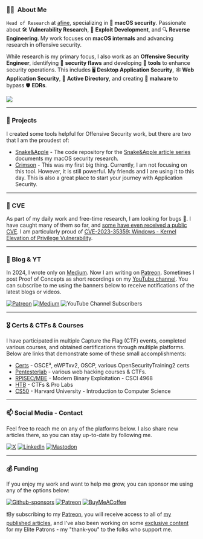 ### :man_technologist: &nbsp;About Me
`Head of Research` at [afine](https://afine.com/), specializing in 🍎 **macOS security**. Passionate about 🛠️ **Vulnerability Research**, 🎯 **Exploit Development**, and 🔍 **Reverse Engineering**. My work focuses on **macOS internals** and advancing research in offensive security.  

While research is my primary focus, I also work as an **Offensive Security Engineer**, identifying 👾 **security flaws** and developing 🤖 **tools** to enhance security operations. This includes 🖥️ **Desktop Application Security**, 🕸️ **Web Application Security**, 💠 **Active Directory**, and creating 🦠 **malware** to bypass 🛡️ **EDRs**.  

![](https://komarev.com/ghpvc/?username=Karmaz95&color=red)
***
### 🔭 Projects
I created some tools helpful for Offensive Security work, but there are two that I am the proudest of:
* [Snake&Apple](https://github.com/Karmaz95/Snake_Apple) - The code repository for the [Snake&Apple article series](https://medium.com/@karol-mazurek/list/snakeapple-50baea541374) documents my macOS security research.
* [Crimson](https://github.com/Karmaz95/crimson) - This was my first big thing. Currently, I am not focusing on this tool. However, it is still powerful. My friends and I are using it to this day. This is also a great place to start your journey with Application Security.

***
### 🐛 CVE
As part of my daily work and free-time research, I am looking for bugs 🐛. 
I have caught many of them so far, and [some have even received a public CVE](https://github.com/Karmaz95/Credits). I am particularly proud of [CVE-2023-35359: Windows - Kernel Elevation of Privilege Vulnerability](https://msrc.microsoft.com/update-guide/en-US/vulnerability/CVE-2023-35359).

***
### 📖 Blog & YT
In 2024, I wrote only on [Medium](https://karol-mazurek.medium.com/). Now I am writing on [Patreon](https://www.patreon.com/Karol_Mazurek). Sometimes I post Proof of Concepts as short recordings on my [YouTube channel](https://www.youtube.com/channel/UCPSvQXGgDEHBLi7mV665SiA). You can subscribe to me using the banners below to receive notifications of the latest blogs or videos.

[![Patreon](https://img.shields.io/badge/Patreon-F96854?style=for-the-badge&logo=patreon&logoColor=white)](https://www.patreon.com/Karol_Mazurek)
[![Medium](https://img.shields.io/badge/Medium-12100E?style=for-the-badge&logo=medium&logoColor=white)](https://karol-mazurek.medium.com/)
![YouTube Channel Subscribers](https://img.shields.io/youtube/channel/subscribers/UCPSvQXGgDEHBLi7mV665SiA?style=social&link=https%3A%2F%2Fwww.youtube.com%2F%40karol-mazurek)

***
### 🎖️ Certs & CTFs & Courses
I have participated in multiple Capture the Flag (CTF) events, completed various courses, and obtained certifications through multiple platforms. Below are links that demonstrate some of these small accomplishments:
* [Certs](https://www.credential.net/profile/karmaz/wallet#gs.3bpxob) - OSCE³, eWPTxv2, OSCP, various OpenSecurityTraining2 certs
* [Pentesterlab](https://pentesterlab.com/profile/e421693bba23833f2255e89ee9) - various web hacking courses & CTFs.
* [RPISEC/MBE](https://github.com/Karmaz95/MBE) - Modern Binary Exploitation - CSCI 4968
* [HTB](https://app.hackthebox.com/profile/187934) - CTFs & Pro Labs
* [CS50](https://certificates.cs50.io/21e12b5c-a762-4fd8-bc5d-d824c9b6680e.pdf) - Harvard University - Introduction to Computer Science

***
### 📫 Social Media - Contact
Feel free to reach me on any of the platforms below. I also share new articles there, so you can stay up-to-date by following me.

[![X](https://img.shields.io/badge/X-%23000000.svg?style=for-the-badge&logo=X&logoColor=white)](https://twitter.com/karmaz95)
[![LinkedIn](https://img.shields.io/badge/linkedin-%230077B5.svg?style=for-the-badge&logo=linkedin&logoColor=white)](https://www.linkedin.com/in/karol-mazurek-849975183/)
[![Mastodon](https://img.shields.io/badge/-MASTODON-%232B90D9?style=for-the-badge&logo=mastodon&logoColor=white)](https://infosec.exchange/@karmaz)

***
### 💰 Funding
If you enjoy my work and want to help me grow, you can sponsor me using any of the options below:

[![Github-sponsors](https://img.shields.io/badge/sponsor-30363D?style=for-the-badge&logo=GitHub-Sponsors&logoColor=#EA4AAA)](https://github.com/sponsors/Karmaz95)
[![Patreon](https://img.shields.io/badge/Patreon-F96854?style=for-the-badge&logo=patreon&logoColor=white)](https://www.patreon.com/Karol_Mazurek)
[![BuyMeACoffee](https://img.shields.io/badge/Buy%20Me%20a%20Coffee-ffdd00?style=for-the-badge&logo=buy-me-a-coffee&logoColor=black)](https://www.buymeacoffee.com/karmaz95)

❗By subscribing to my [Patreon](https://www.patreon.com/Karol_Mazurek), you will receive access to all of [my published articles](https://www.patreon.com/Karol_Mazurek/shop/all-medium-articles-121970?source=storefront), and I've also been working on some [exclusive content](https://www.patreon.com/collection/1529482?view=condensed) for my Elite Patrons - my "thank-you" to the folks who support me.
